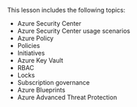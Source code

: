 

This lesson includes the following topics:

- Azure Security Center
- Azure Security Center usage scenarios
- Azure Policy
- Policies
- Initiatives
- Azure Key Vault
- RBAC
- Locks
- Subscription governance
- Azure Blueprints
- Azure Advanced Threat Protection
